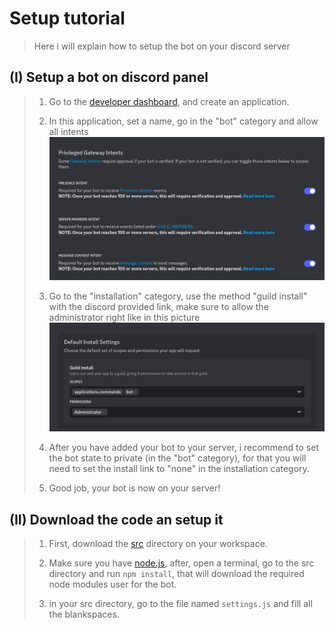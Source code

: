 # Setup tutorial
> Here i will explain how to setup the bot on your discord server
## (I) Setup a bot on discord panel
> 1. Go to the [developer dashboard](https://discord.com/developers/applications), and create an application.
>
> 2. In this application, set a name, go in the "bot" category and allow all intents ![allow all intents](./GatewayIntents.jpg)
>
> 3. Go to the "installation" category, use the method "guild install" with the discord provided link, make sure to allow the administrator right like in this picture ![installation rights](./InstallationRights.jpg)
>
> 4. After you have added your bot to your server, i recommend to set the bot state to private (in the "bot" category), for that you will need to set the install link to "none" in the installation category.
>
> 5. Good job, your bot is now on your server!

## (II) Download the code an setup it
> 1. First, download the [src](../src) directory on your workspace.
>
> 2. Make sure you have [node.js](https://nodejs.org/en), after, open a terminal, go to the src directory and run `npm install`, that will download the required node modules user for the bot.
>
> 3. in your src directory, go to the file named `settings.js` and fill all the blankspaces.
